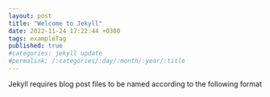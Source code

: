 ```yaml
---
layout: post
title: "Welcome to Jekyll"
date: 2022-11-24 17:22:44 +0300
tags: exampleTag
published: true
#categories: jekyll update
#permalink: /:categories/:day/:month/:year/:title
---
```

Jekyll requires blog post files to be named according to the following format